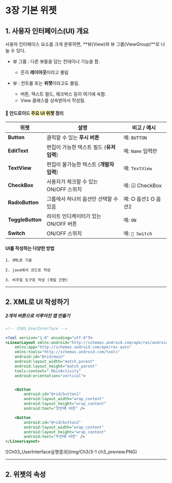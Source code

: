 # 3장 기본 위젯

## <span style="background-color:#F5F5F5">1. 사용자 인터페이스(UI) 개요</span>
사용자 인터페이스 요소를 크게 분류하면, **뷰(View)와 뷰 그룹(ViewGroup)**로 나눌 수 있다.
  
- 뷰 그룹 : 다른 뷰들을 담는 컨테이너 기능을 함.
    - 흔히 **레이아웃**이라고 불림

- 뷰 : 컨트롤 또는 **위젯**이라고도 불림.
    - 버튼, 텍스트 필드, 체크박스 등이 여기에 속함.
    - View 클래스를 상속받아서 작성됨.
  
  
#### 📱 안드로이드 <span style="background-color:#fff5b1">주요 UI 위젯</span> 정리

| 위젯          | 설명                                       | 비고 / 예시                      |
|---------------|--------------------------------------------|----------------------------------|
| **Button**     | 클릭할 수 있는 **푸시 버튼**                  | 예: `BUTTON`                    |
| **EditText**   | 편집이 가능한 텍스트 필드 (**유저 입력**)       | 예: `Name` 입력란               |
| **TextView**   | 편집이 불가능한 텍스트 (**개발자 입력**)        | 예: `TextView`                  |
| **CheckBox**   | 사용자가 체크할 수 있는 ON/OFF 스위치         | 예: ☑ CheckBox                  |
| **RadioButton**| 그룹에서 하나의 옵션만 선택할 수 있음         | 예: ⭘ 옵션1 ⭘ 옵션2            |
| **ToggleButton**| 라이트 인디케이터가 있는 ON/OFF 버튼         | 예: `ON`                        |
| **Switch**     | ON/OFF 스위치                              | 예: `🔘 Switch`                  |
  
  
#### UI를 작성하는 다양한 방법
    1. XML로 기술
    
    2. java에서 코드로 작성

    3. 비주얼 도구로 작성 (제일 간편)
  
---
  
## <span style="background-color:#F5F5F5">2. XML로 UI 작성하기</span>

##### 2개의 버튼으로 이루어진 앱 만들기
``` xml
<!-- Ch03_UserInterface -->

<?xml version="1.0" encoding="utf-8"?>
<LinearLayout xmlns:android="http://schemas.android.com/apk/res/android"
    xmlns:app="http://schemas.android.com/apk/res-auto"
    xmlns:tools="http://schemas.android.com/tools"
    android:id="@+id/main"
    android:layout_width="match_parent"
    android:layout_height="match_parent"
    tools:context=".MainActivity"
    android:orientation="vertical">


    <Button
        android:id="@+id/button1"
        android:layout_width="wrap_content"
        android:layout_height="wrap_content"
        android:text="첫번째 버튼" />

    <Button
        android:id="@+id/button2"
        android:layout_width="wrap_content"
        android:layout_height="wrap_content"
        android:text="두번째 버튼" />
</LinearLayout>
```

![Ch03_UserInterface실행결과](img/Ch3/3-1 ch3_preview.PNG)
  
---
  
## <span style="background-color:#F5F5F5">2. 위젯의 속성</span>